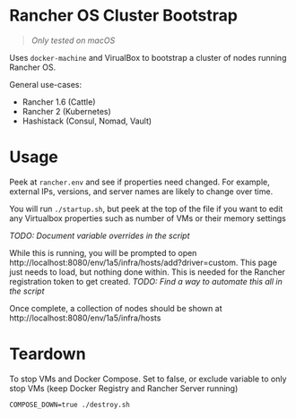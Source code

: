 # Rancher OS Cluster Bootstrap

> *Only tested on macOS*

Uses `docker-machine` and VirualBox to bootstrap a cluster of nodes running Rancher OS. 

General use-cases:
  - Rancher 1.6 (Cattle)
  - Rancher 2 (Kubernetes)
  - Hashistack (Consul, Nomad, Vault)

# Usage

Peek at `rancher.env` and see if properties need changed. For example, external IPs, versions, and server names are likely to change over time. 

You will run `./startup.sh`, but peek at the top of the file if you want to edit any Virtualbox properties such as number of VMs or their memory settings 

*TODO: Document variable overrides in the script*

While this is running, you will be prompted to open http://localhost:8080/env/1a5/infra/hosts/add?driver=custom. This page just needs to load, but nothing done within. This is needed for the Rancher registration token to get created. *TODO: Find a way to automate this all in the script*

Once complete, a collection of nodes should be shown at http://localhost:8080/env/1a5/infra/hosts

# Teardown

To stop VMs and Docker Compose. Set to false, or exclude variable to only stop VMs (keep Docker Registry and Rancher Server running)

`COMPOSE_DOWN=true ./destroy.sh`
